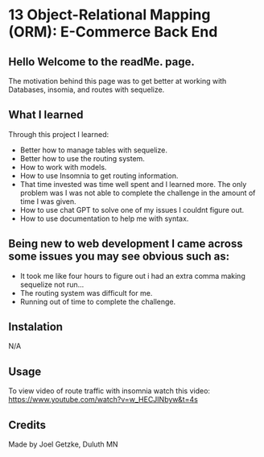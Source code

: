 # 13 Object-Relational Mapping (ORM): E-Commerce Back End

## Hello Welcome to the readMe. page.
The motivation behind this page was to get better at working with Databases, insomia, and routes with sequelize. 
## What I learned
Through this project I learned:
* Better how to manage tables with sequelize.
* Better how to use the routing system.
* How to work with models.
* How to use Insomnia to get routing information.
* That time invested was time well spent and I learned more. The only problem was I was not able to complete the challenge in the amount of time I was given.
* How to use chat GPT to solve one of my issues I couldnt figure out.
* How to use documentation to help me with syntax.
  
## Being new to web development I came across some issues you may see obvious such as:
* It took me like four hours to figure out i had an extra comma making sequelize not run... 
* The routing system was difficult for me.
* Running out of time to complete the challenge.
  
 ## Instalation
N/A

## Usage
To view video of route traffic with insomnia watch this video: https://www.youtube.com/watch?v=w_HECJINbyw&t=4s 




## Credits

Made by Joel Getzke, Duluth MN
